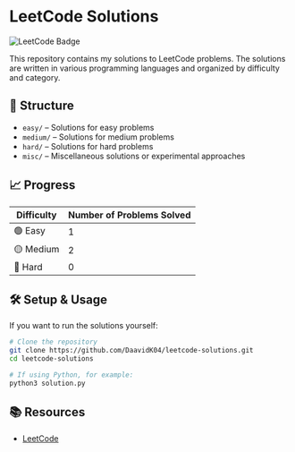 # LeetCode Solutions

![LeetCode Badge](https://img.shields.io/badge/Solved-3-blue?style=flat-square&logo=leetcode)

This repository contains my solutions to LeetCode problems. The solutions are written in various programming languages and organized by difficulty and category.

## 📌 Structure

- `easy/` – Solutions for easy problems
- `medium/` – Solutions for medium problems
- `hard/` – Solutions for hard problems
- `misc/` – Miscellaneous solutions or experimental approaches

## 📈 Progress

| Difficulty | Number of Problems Solved |
|------------|--------------------------|
| 🟢 Easy | 1 |
| 🟡 Medium | 2 |
| 🔴 Hard | 0 |


## 🛠️ Setup & Usage
If you want to run the solutions yourself:
```bash
# Clone the repository
git clone https://github.com/DaavidK04/leetcode-solutions.git
cd leetcode-solutions

# If using Python, for example:
python3 solution.py
```

## 📚 Resources
- [LeetCode](https://leetcode.com/)

